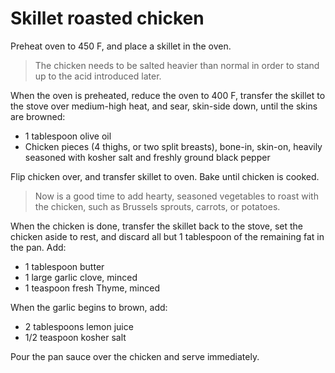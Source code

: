 Skillet roasted chicken
=======================

Preheat oven to 450 F, and place a skillet in the oven.

> The chicken needs to be salted heavier than normal in order to stand up to
  the acid introduced later.

When the oven is preheated, reduce the oven to 400 F, transfer the skillet to
the stove over medium-high heat, and sear, skin-side down, until the skins are
browned:

- 1 tablespoon olive oil
- Chicken pieces (4 thighs, or two split breasts), bone-in, skin-on, heavily
  seasoned with kosher salt and freshly ground black pepper

Flip chicken over, and transfer skillet to oven. Bake until chicken is cooked.

> Now is a good time to add hearty, seasoned vegetables to roast with the
  chicken, such as Brussels sprouts, carrots, or potatoes.

When the chicken is done, transfer the skillet back to the stove, set the
chicken aside to rest, and discard all but 1 tablespoon of the remaining fat in
the pan. Add:

- 1 tablespoon butter
- 1 large garlic clove, minced
- 1 teaspoon fresh Thyme, minced

When the garlic begins to brown, add:

- 2 tablespoons lemon juice
- 1/2 teaspoon kosher salt

Pour the pan sauce over the chicken and serve immediately.
